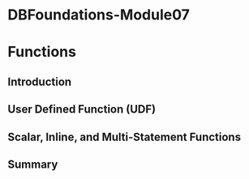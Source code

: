 # DBFoundations-Module07
# Functions

## Introduction

## User Defined Function (UDF)

## Scalar, Inline, and Multi-Statement Functions

## Summary
